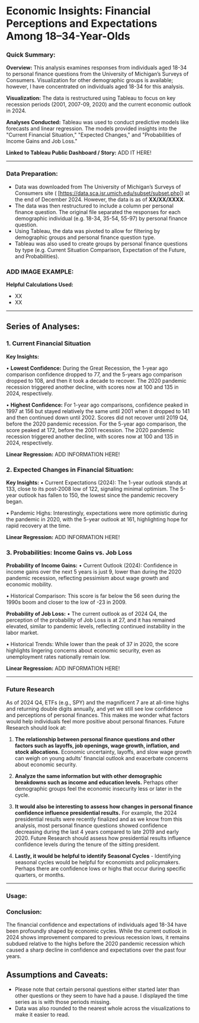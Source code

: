 # Economic Insights: Financial Perceptions and Expectations Among 18–34-Year-Olds

### **Quick Summary:** 

**Overview:** This analysis examines responses from individuals aged 18-34 to personal finance questions from the University of Michigan’s Surveys of Consumers. Visualization for other demographic groups is available; however, I have concentrated on individuals aged 18-34 for this analysis. 

**Visualization:** The data is restructured using Tableau to focus on key recession periods (2001, 2007-09, 2020) and the current economic outlook in 2024. 

**Analyses Conducted:** Tableau was used to conduct predictive models like forecasts and linear regression. The models provided insights into the "Current Financial Situation," "Expected Changes," and "Probabilities of Income Gains and Job Loss."

**Linked to Tableau Public Dashboard / Story:**  ADD IT HERE! 

----------------------------------------------------------------------------------------------------------

### **Data Preparation:** 

- Data was downloaded from The University of Michigan’s Surveys of Consumers site ( [https://data.sca.isr.umich.edu/subset/subset.php]) at the end of December 2024. However, the data is as of **XX/XX/XXXX**.
- The data was then restructured to include a column per personal finance question. The original file separated the responses for each demographic individual (e.g. 18-34, 35-54, 55-97) by personal finance question.
- Using Tableau, the data was pivoted to allow for filtering by demographic groups and personal finance question type.
- Tableau was also used to create groups by personal finance questions by type (e.g. Current Situation Comparison, Expectation of the Future, and Probabilities).

### ADD IMAGE EXAMPLE:

**Helpful Calculations Used:** 
- XX
- XX

----------------------------------------------------------------------------------------------------------

## **Series of Analyses:**

### 1. Current Financial Situation

**Key Insights:**

•	**Lowest Confidence:** During the Great Recession, the 1-year ago comparison confidence dropped to 77, and the 5-years ago comparison dropped to 108, and then it took a decade to recover. The 2020 pandemic recession triggered another decline, with scores now at 100 and 135 in 2024, respectively. 

•	**Highest Confidence:** For 1-year ago comparisons, confidence peaked in 1997 at 156 but stayed relatively the same until 2001 when it dropped to 141 and then continued down until 2002. Scores did not recover until 2019 Q4, before the 2020 pandemic recession. For the 5-year ago comparison, the score peaked at 172, before the 2001 recession. The 2020 pandemic recession triggered another decline, with scores now at 100 and 135 in 2024, respectively.

**Linear Regression:** ADD INFORMATION HERE!


### 2. Expected Changes in Financial Situation: 

**Key Insights:**
•	Current Expectations (2024): The 1-year outlook stands at 133, close to its post-2008 low of 122, signaling minimal optimism. The 5-year outlook has fallen to 150, the lowest since the pandemic recovery began.

•	Pandemic Highs: Interestingly, expectations were more optimistic during the pandemic in 2020, with the 5-year outlook at 161, highlighting hope for rapid recovery at the time.

**Linear Regression:** ADD INFORMATION HERE!


### 3. Probabilities: Income Gains vs. Job Loss

**Probability of Income Gains:**
•	Current Outlook (2024): Confidence in income gains over the next 5 years is just 9, lower than during the 2020 pandemic recession, reflecting pessimism about wage growth and economic mobility.

•	Historical Comparison: This score is far below the 56 seen during the 1990s boom and closer to the low of -23 in 2009.

**Probability of Job Loss:**
•	The current outlook as of 2024 Q4, the perception of the probability of Job Loss is at 27, and it has remained elevated, similar to pandemic levels, reflecting continued instability in the labor market.

•	Historical Trends: While lower than the peak of 37 in 2020, the score highlights lingering concerns about economic security, even as unemployment rates nationally remain low.

**Linear Regression:** ADD INFORMATION HERE!

----------------------------------------------------------------------------------------------------------

### Future Research
As of 2024 Q4, ETFs (e.g., SPY) and the magnificent 7 are at all-time highs and returning double digits annually, and yet we still see low confidence and perceptions of personal finances. This makes me wonder what factors would help individuals feel more positive about personal finances. Future Research should look at:
 
1.	**The relationship between  personal finance questions and other factors such as layoffs, job openings, wage growth, inflation, and stock allocations.** Economic uncertainty, layoffs, and slow wage growth can weigh on young adults' financial outlook and exacerbate concerns about economic security.

2.	**Analyze the same information but with other demographic breakdowns such as income and education levels.** Perhaps other demographic groups feel the economic insecurity less or later in the cycle. 

3.	**It would also be interesting to assess how changes in personal finance confidence influence presidential results.** For example, the 2024 presidential results were recently finalized and as we know from this analysis, most personal finance questions showed confidence decreasing during the last 4 years compared to late 2019 and early 2020. Future Research should assess how presidential results influence confidence levels during the tenure of the sitting president. 

4. **Lastly, it would be helpful to identify Seasonal Cycles** - Identifying seasonal cycles would be helpful for economists and policymakers. Perhaps there are confidence lows or highs that occur during specific quarters, or months.

----------------------------------------------------------------------------------------------------------

### Usage: 

### Conclusion:

The financial confidence and expectations of individuals aged 18-34 have been profoundly shaped by economic cycles. While the current outlook in 2024 shows improvement compared to previous recession lows, it remains subdued relative to the highs before the 2020 pandemic recession which caused a sharp decline in confidence and expectations over the past four years. 

## Assumptions and Caveats:
- Please note that certain personal questions either started later than other questions or they seem to have had a pause. I displayed the time series as is with those periods missing. 
- Data was also rounded to the nearest whole across the visualizations to make it easier to read. 
